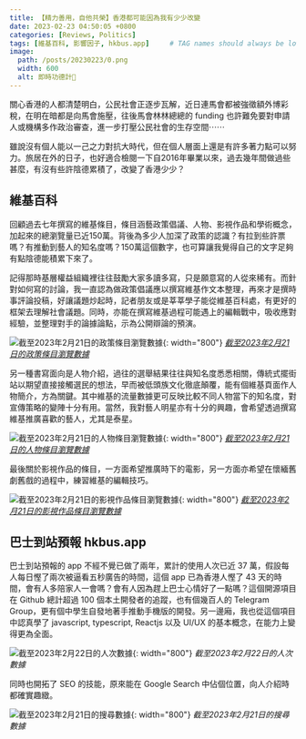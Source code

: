 ```yaml
---
title: 【精力善用，自他共榮】香港都可能因為我有少少改變
date: 2023-02-23 04:50:05 +0800
categories: [Reviews, Politics]
tags: [維基百科, 影響因子, hkbus.app]     # TAG names should always be lowercase
image:
  path: /posts/20230223/0.png
  width: 600
  alt: 即時功德計🙏
---
```


關心香港的人都清楚明白，公民社會正逐步瓦解，近日連馬會都被強徵額外博彩稅，在明在暗都是向馬會施壓，往後馬會林林總總的 funding 也許難免要對申請人或機構多作政治審查，進一步打壓公民社會的生存空間⋯⋯

雖說沒有個人能以一己之力對抗大時代，但在個人層面上還是有許多著力點可以努力。旅居在外的日子，也好適合檢閱一下自2016年畢業以來，過去幾年間做過些甚麼，有沒有些許陰德累積了，改變了香港少少？

## 維基百科

回顧過去七年撰寫的維基條目，條目涵藝政策倡議、人物、影視作品和學術概念，加起來的總瀏覽量已近150萬。背後為多少人加深了政策的認識？有拉到些許票嗎？有推動到藝人的知名度嗎？150萬這個數字，也可算讓我覺得自己的文字足夠有點陰德能積累下來了。

記得那時基層權益組織裡往往鼓勵大家多讀多寫，只是願意寫的人從來稀有。而針對如何寫的討論，我一直認為做政策倡議應以撰寫維基作文本整理，再來才是撰時事評論投稿，好讓議題炒起時，記者朋友或是莘莘學子能從維基百科處，有更好的框架去理解社會議題。同時，亦能在撰寫維基過程可能遇上的編輯戰中，吸收應對經驗，並整理對手的論據論點，示為公開辯論的預演。

![截至2023年2月21日的政策條目瀏覽數據](/posts/20230223/1.png){: width="800"}
_[截至2023年2月21日的政策條目瀏覽數據](https://pageviews.wmcloud.org/?project=zh.wikipedia.org&platform=all-access&agent=user&redirects=0&start=2016-09-01&end=2023-02-21&pages=%E7%A7%9F%E5%8B%99%E7%AE%A1%E5%88%B6|%E7%89%B9%E9%A6%96%E6%A0%A1%E7%9B%A3%E5%BF%85%E7%84%B6%E5%88%B6|%E9%95%B7%E6%9C%9F%E8%AD%B7%E7%90%86%E6%9C%8D%E5%8B%99_(%E9%A6%99%E6%B8%AF)|%E9%A6%99%E6%B8%AF%E7%BD%AE%E6%A5%AD%E8%B2%B8%E6%AC%BE%E8%A8%88%E5%8A%83|%E5%85%A8%E6%B0%91%E9%80%80%E4%BC%91%E4%BF%9D%E9%9A%9C%E8%A8%88%E5%8A%83|%E9%81%A3%E6%95%A3%E8%B2%BB|%E9%A6%99%E6%B8%AF2030%2B|%E6%9C%88%E4%BA%8B%E5%81%87|%E4%B8%8D%E5%85%AC%E5%B9%B3%E8%A7%A3%E5%83%B1%E6%B3%95_(%E8%8B%B1%E5%9C%8B)|%E8%82%A1%E6%81%AF%E7%A8%85)_

另一種書寫面向是人物介紹，過往的選舉結果往往與知名度悉悉相關，傳統式擺街站以期望直接接觸選民的想法，早而被低頭族文化徹底顛覆，能有個維基頁面作人物簡介，方為關鍵。其中維基的流量數據更可反映比較不同人物當下的知名度，對宣傳策略的變陣十分有用。當然，我對藝人明星亦有十分的興趣，會希望透過撰寫維基推廣喜歡的藝人，尤其是泰星。

![截至2023年2月21日的人物條目瀏覽數據](/posts/20230223/2.png){: width="800"}
_[截至2023年2月21日的人物條目瀏覽數據](https://pageviews.wmcloud.org/?project=zh.wikipedia.org&platform=all-access&agent=user&redirects=0&start=2016-09-01&end=2023-02-21&pages=%E5%BC%B5%E8%8F%81%E8%8F%81|%E5%A8%9C%E7%90%B3%E5%9D%A4%C2%B7%E5%87%B1%E6%99%AE%E6%8B%89%E5%B8%95%E5%8A%9F|%E7%93%A6%E5%80%AB%E6%89%98%E6%81%A9%C2%B7%E5%B8%95%E5%A5%A7%E5%B0%BC%E7%88%BE|%E9%BB%83%E6%B5%A9%E8%8F%AF_(1987%E5%B9%B4)|%E6%9C%B1%E6%B1%9F%E7%91%8B|%E9%BB%83%E6%BD%A4%E9%81%94|%E5%90%B3%E6%B5%B7%E6%98%95)_

最後關於影視作品的條目，一方面希望推廣時下的電影，另一方面亦希望在懷緬舊劇舊戲的過程中，練習維基的編輯技巧。

![截至2023年2月21日的影視作品條目瀏覽數據](/posts/20230223/3.png){: width="800"}
_[截至2023年2月21日的影視作品條目瀏覽數據](https://pageviews.wmcloud.org/?project=zh.wikipedia.org&platform=all-access&agent=user&redirects=0&start=2016-09-08&end=2023-02-21&pages=%E4%B8%80%E7%A7%92%E6%8B%B3%E7%8E%8B|%E6%AD%A1%E5%96%9C%E9%81%8A%E9%BE%8D|%E5%8E%BB%E5%90%A7%EF%BC%81%E6%8F%B8Fit%E4%BA%BA%E5%85%B5%E5%9C%98|%E8%8D%B7%E7%88%BE%E8%92%99_(%E6%B3%B0%E5%8A%87))_

## 巴士到站預報 hkbus.app

巴士到站預報的 app 不經不覺已做了兩年，累計的使用人次已近 37 萬，假設每人每日慳了兩次被逼看五秒廣告的時間，這個 app 已為香港人慳了 43 天的時間，會有人多陪家人一會嗎？會有人因為趕上巴士心情好了一點嗎？這個開源項目在 Github 總計超過 100 個本土開發者的追蹤，也有個幾百人的 Telegram Group，更有個中學生自發地著手推動手機版的開發。另一邊廂，我也從這個項目中認真學了 javascript, typescript, Reactjs 以及 UI/UX 的基本概念，在能力上變得更為全面。

![截至2023年2月22日的人次數據](/posts/20230223/4.png){: width="800"}
_截至2023年2月22日的人次數據_

同時也開拓了 SEO 的技能，原來能在 Google Search 中佔個位置，向人介紹時都確實趣緻。

![截至2023年2月21日的搜尋數據](/posts/20230223/5.png){: width="800"}
_截至2023年2月21日的搜尋數據_